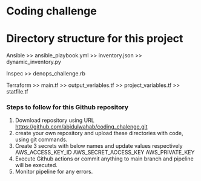 # Coding challenge

# Directory structure for this project


Ansible
    >> ansible_playbook.yml
    >> inventory.json
    >> dynamic_inventory.py

Inspec
    >> denops_challenge.rb
    
Terraform 
    >> main.tf
    >> output_veriables.tf
    >> project_variables.tf
    >> statfile.tf
 
### Steps to follow for this Github repository

1. Download repository using URL https://github.com/abidulwahab/coding_chalenge.git
2. create your own repository and upload these directories with code, using git commands.
3. Create 3 secrets with below names and update values respectively
    AWS_ACCESS_KEY_ID 
    AWS_SECRET_ACCESS_KEY
    AWS_PRIVATE_KEY
4. Execute Github actions or commit anything to main branch and pipeline will be executed.
5. Monitor pipeline for any errors.
